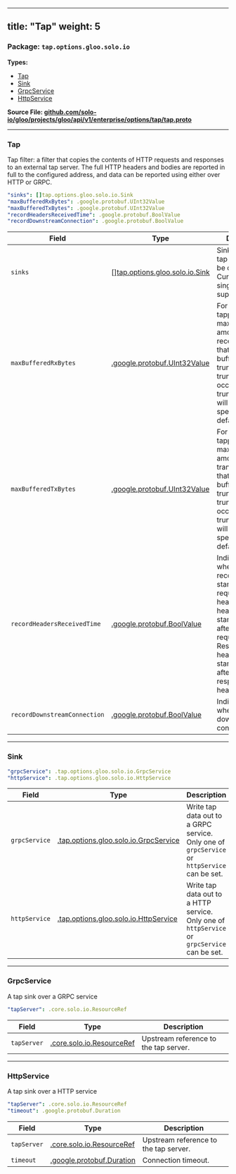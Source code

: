 
---
title: "Tap"
weight: 5
---

<!-- Code generated by solo-kit. DO NOT EDIT. -->


### Package: `tap.options.gloo.solo.io` 
**Types:**


- [Tap](#tap)
- [Sink](#sink)
- [GrpcService](#grpcservice)
- [HttpService](#httpservice)
  



**Source File: [github.com/solo-io/gloo/projects/gloo/api/v1/enterprise/options/tap/tap.proto](https://github.com/solo-io/gloo/blob/main/projects/gloo/api/v1/enterprise/options/tap/tap.proto)**





---
### Tap

 
Tap filter: a filter that copies the contents of HTTP requests and responses
to an external tap server. The full HTTP headers and bodies are reported in
full to the configured address, and data can be reported using either over
HTTP or GRPC.

```yaml
"sinks": []tap.options.gloo.solo.io.Sink
"maxBufferedRxBytes": .google.protobuf.UInt32Value
"maxBufferedTxBytes": .google.protobuf.UInt32Value
"recordHeadersReceivedTime": .google.protobuf.BoolValue
"recordDownstreamConnection": .google.protobuf.BoolValue

```

| Field | Type | Description |
| ----- | ---- | ----------- | 
| `sinks` | [[]tap.options.gloo.solo.io.Sink](../tap.proto.sk/#sink) | Sinks to which tap data should be output. Currently, only a single sink is supported. |
| `maxBufferedRxBytes` | [.google.protobuf.UInt32Value](https://developers.google.com/protocol-buffers/docs/reference/csharp/class/google/protobuf/well-known-types/u-int-32-value) | For buffered tapping, the maximum amount of received body that will be buffered prior to truncation. If truncation occurs, the truncated field will be set. If not specified, the default is 1KiB. |
| `maxBufferedTxBytes` | [.google.protobuf.UInt32Value](https://developers.google.com/protocol-buffers/docs/reference/csharp/class/google/protobuf/well-known-types/u-int-32-value) | For buffered tapping, the maximum amount of transmitted body that will be buffered prior to truncation. If truncation occurs, the truncated field will be set. If not specified, the default is 1KiB. |
| `recordHeadersReceivedTime` | [.google.protobuf.BoolValue](https://developers.google.com/protocol-buffers/docs/reference/csharp/class/google/protobuf/well-known-types/bool-value) | Indicates whether tap filter records the time stamp for request/response headers. Request headers time stamp is stored after receiving request headers. Response headers time stamp is stored after receiving response headers. |
| `recordDownstreamConnection` | [.google.protobuf.BoolValue](https://developers.google.com/protocol-buffers/docs/reference/csharp/class/google/protobuf/well-known-types/bool-value) | Indicates whether report downstream connection info. |




---
### Sink



```yaml
"grpcService": .tap.options.gloo.solo.io.GrpcService
"httpService": .tap.options.gloo.solo.io.HttpService

```

| Field | Type | Description |
| ----- | ---- | ----------- | 
| `grpcService` | [.tap.options.gloo.solo.io.GrpcService](../tap.proto.sk/#grpcservice) | Write tap data out to a GRPC service. Only one of `grpcService` or `httpService` can be set. |
| `httpService` | [.tap.options.gloo.solo.io.HttpService](../tap.proto.sk/#httpservice) | Write tap data out to a HTTP service. Only one of `httpService` or `grpcService` can be set. |




---
### GrpcService

 
A tap sink over a GRPC service

```yaml
"tapServer": .core.solo.io.ResourceRef

```

| Field | Type | Description |
| ----- | ---- | ----------- | 
| `tapServer` | [.core.solo.io.ResourceRef](../../../../../../../../../solo-kit/api/v1/ref.proto.sk/#resourceref) | Upstream reference to the tap server. |




---
### HttpService

 
A tap sink over a HTTP service

```yaml
"tapServer": .core.solo.io.ResourceRef
"timeout": .google.protobuf.Duration

```

| Field | Type | Description |
| ----- | ---- | ----------- | 
| `tapServer` | [.core.solo.io.ResourceRef](../../../../../../../../../solo-kit/api/v1/ref.proto.sk/#resourceref) | Upstream reference to the tap server. |
| `timeout` | [.google.protobuf.Duration](https://developers.google.com/protocol-buffers/docs/reference/csharp/class/google/protobuf/well-known-types/duration) | Connection timeout. |





<!-- Start of HubSpot Embed Code -->
<script type="text/javascript" id="hs-script-loader" async defer src="//js.hs-scripts.com/5130874.js"></script>
<!-- End of HubSpot Embed Code -->
